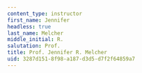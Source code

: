 ```yaml
---
content_type: instructor
first_name: Jennifer
headless: true
last_name: Melcher
middle_initial: R.
salutation: Prof.
title: Prof. Jennifer R. Melcher
uid: 3287d151-8f98-a187-d3d5-d7f2f64859a7
---
```

